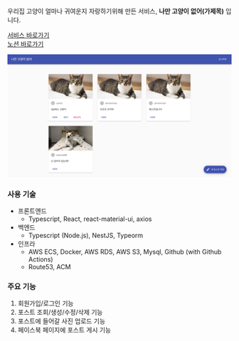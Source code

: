 우리집 고양이 얼마나 귀여운지 자랑하기위해 만든 서비스, **나만 고양이 없어(가제목)** 입니다.  

[서비스 바로가기](https://www.my-cute-cat.com/)  
[노션 바로가기](https://www.notion.so/025b20e2611b46039bf24acbd2d67e15)

![](/01.png)

### 사용 기술

- 프론트엔드
    - Typescript, React, react-material-ui, axios
- 백엔드
    - Typescript (Node.js), NestJS, Typeorm
- 인프라
    - AWS ECS, Docker, AWS RDS, AWS S3, Mysql, Github (with Github Actions)
    - Route53, ACM

### 주요 기능

1. 회원가입/로그인 기능
2. 포스트 조회/생성/수정/삭제 기능
3. 포스트에 들어갈 사진 업로드 기능
4. 페이스북 페이지에 포스트 게시 기능